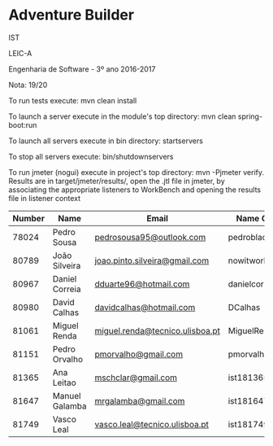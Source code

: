 # Adventure Builder

IST

LEIC-A

Engenharia de Software - 3º ano 2016-2017

Nota: 19/20

To run tests execute: mvn clean install

To launch a server execute in the module's top directory: mvn clean spring-boot:run

To launch all servers execute in bin directory: startservers

To stop all servers execute: bin/shutdownservers

To run jmeter (nogui) execute in project's top directory: mvn -Pjmeter verify. Results are in target/jmeter/results/, open the .jtl file in jmeter, by associating the appropriate listeners to WorkBench and opening the results file in listener context

|   Number   |          Name           |            Email                   |   Name Github      | Module(s)   |
| ---------- | ----------------------- | ---------------------------------- | ------------------ | ----------- |
| 78024      | Pedro Sousa 		       | pedrosousa95@outlook.com 			| pedroblackjsousa   | 100 Reads   |
| 80789      | João Silveira 	       | joao.pinto.silveira@gmail.com 	    | nowitworks         | 100 Writes  |
| 80967      | Daniel Correia 	       | dduarte96@hotmail.com 			    | danielcorreia96    | 100 Writes  |
| 80980      | David Calhas 		   | davidcalhas@hotmail.com 			| DCalhas  			 | 100 Reads   |
| 81061      | Miguel Renda            | miguel.renda@tecnico.ulisboa.pt    | MiguelRenda        | 30 Writes   |
| 81151      | Pedro Orvalho 	       | pmorvalho@gmail.com 				| pmorvalho  		 | 30 Writes   |
| 81365      | Ana Leitao              | mschclar@gmail.com                 | ist181365          | 100 Reads   |
| 81647      | Manuel Galamba          | mrgalamba@gmail.com                | ist181647          | 100 Writes  |
| 81749      | Vasco Leal              | vasco.leal@tecnico.ulisboa.pt      | ist181749          | 30 Writes   |

 

 
